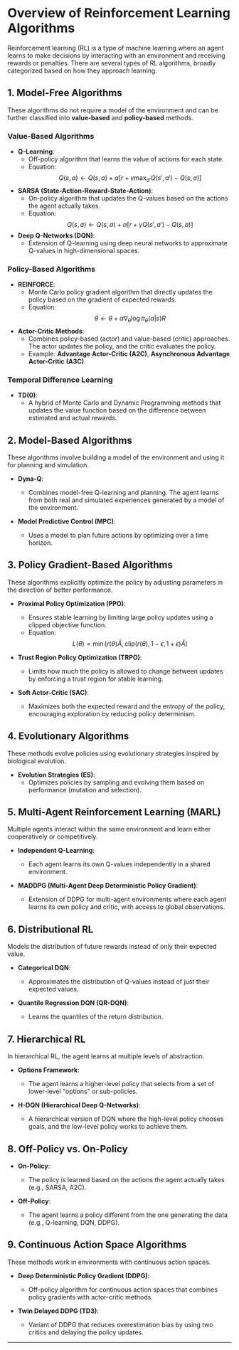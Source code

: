 # Overview of Reinforcement Learning Algorithms
Reinforcement learning (RL) is a type of machine learning where an agent learns to make decisions by interacting with an environment and receiving rewards or penalties. There are several types of RL algorithms, broadly categorized based on how they approach learning.

## 1. Model-Free Algorithms
These algorithms do not require a model of the environment and can be further classified into **value-based** and **policy-based** methods.

### Value-Based Algorithms
- **Q-Learning**:
    - Off-policy algorithm that learns the value of actions for each state.
    - Equation: 
        $$Q(s, a) \leftarrow Q(s, a) + \alpha [r + \gamma \max_{a'} Q(s', a') - Q(s, a)]$$
- **SARSA (State-Action-Reward-State-Action)**:
    - On-policy algorithm that updates the Q-values based on the actions the agent actually takes.
    - Equation: 
        $$Q(s, a) \leftarrow Q(s, a) + \alpha [r + \gamma Q(s', a') - Q(s, a)]$$
- **Deep Q-Networks (DQN)**:
    - Extension of Q-learning using deep neural networks to approximate Q-values in high-dimensional spaces.

### Policy-Based Algorithms
- **REINFORCE**:
    - Monte Carlo policy gradient algorithm that directly updates the policy based on the gradient of expected rewards.
    - Equation:
        $$\theta \leftarrow \theta + \alpha \nabla_\theta \log \pi_\theta(a|s) R$$
- **Actor-Critic Methods**:
    - Combines policy-based (actor) and value-based (critic) approaches. The actor updates the policy, and the critic evaluates the policy.
    - Example: **Advantage Actor-Critic (A2C)**, **Asynchronous Advantage Actor-Critic (A3C)**.

### Temporal Difference Learning
- **TD(0)**:
    - A hybrid of Monte Carlo and Dynamic Programming methods that updates the value function based on the difference between estimated and actual rewards.

## 2. Model-Based Algorithms
These algorithms involve building a model of the environment and using it for planning and simulation.

- **Dyna-Q**:
    - Combines model-free Q-learning and planning. The agent learns from both real and simulated experiences generated by a model of the environment.
    
- **Model Predictive Control (MPC)**:
    - Uses a model to plan future actions by optimizing over a time horizon.

## 3. Policy Gradient-Based Algorithms
These algorithms explicitly optimize the policy by adjusting parameters in the direction of better performance.

- **Proximal Policy Optimization (PPO)**:
    - Ensures stable learning by limiting large policy updates using a clipped objective function.
    - Equation:
        $$L(\theta) = \min(r(\theta) \hat{A}, \text{clip}(r(\theta), 1 - \epsilon, 1 + \epsilon) \hat{A})$$
    
- **Trust Region Policy Optimization (TRPO)**:
    - Limits how much the policy is allowed to change between updates by enforcing a trust region for stable learning.
    
- **Soft Actor-Critic (SAC)**:
    - Maximizes both the expected reward and the entropy of the policy, encouraging exploration by reducing policy determinism.

## 4. Evolutionary Algorithms
These methods evolve policies using evolutionary strategies inspired by biological evolution.

- **Evolution Strategies (ES)**:
    - Optimizes policies by sampling and evolving them based on performance (mutation and selection).

## 5. Multi-Agent Reinforcement Learning (MARL)
Multiple agents interact within the same environment and learn either cooperatively or competitively.

- **Independent Q-Learning**:
    - Each agent learns its own Q-values independently in a shared environment.
    
- **MADDPG (Multi-Agent Deep Deterministic Policy Gradient)**:
    - Extension of DDPG for multi-agent environments where each agent learns its own policy and critic, with access to global observations.

## 6. Distributional RL
Models the distribution of future rewards instead of only their expected value.

- **Categorical DQN**:
    - Approximates the distribution of Q-values instead of just their expected values.
    
- **Quantile Regression DQN (QR-DQN)**:
    - Learns the quantiles of the return distribution.

## 7. Hierarchical RL
In hierarchical RL, the agent learns at multiple levels of abstraction.

- **Options Framework**:
    - The agent learns a higher-level policy that selects from a set of lower-level "options" or sub-policies.
    
- **H-DQN (Hierarchical Deep Q-Networks)**:
    - A hierarchical version of DQN where the high-level policy chooses goals, and the low-level policy works to achieve them.

## 8. Off-Policy vs. On-Policy
- **On-Policy**:
    - The policy is learned based on the actions the agent actually takes (e.g., SARSA, A2C).
    
- **Off-Policy**:
    - The agent learns a policy different from the one generating the data (e.g., Q-learning, DQN, DDPG).

## 9. Continuous Action Space Algorithms
These methods work in environments with continuous action spaces.

- **Deep Deterministic Policy Gradient (DDPG)**:
    - Off-policy algorithm for continuous action spaces that combines policy gradients with actor-critic methods.
    
- **Twin Delayed DDPG (TD3)**:
    - Variant of DDPG that reduces overestimation bias by using two critics and delaying the policy updates.

---
